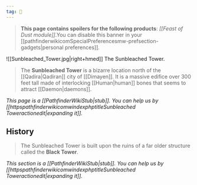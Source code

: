 ```yaml
---
tag: 🏰
---
```

> **This page contains spoilers for the following products**: *[[Feast of Dust module]]*.You can disable this banner in your [[pathfinderwikicomSpecialPreferencesmw-prefsection-gadgets|personal preferences]].

![[Sunbleached_Tower.jpg|right+hmed]] 
 The Sunbleached Tower.

> The **Sunbleached Tower** is a bizarre location north of the [[Qadira|Qadiran]] city of [[Dimayen]]. It is a massive edifice over 300 feet tall made of interlocking [[Human|human]] bones that seems to attract [[Daemon|daemons]].



*This page is a [[PathfinderWikiStub|stub]]. You can help us by [[httpspathfinderwikicomwindexphptitleSunbleached Toweractionedit|expanding it]].*


## History

> The Sunbleached Tower is built upon the ruins of a far older structure called the **Black Tower**.



*This section is a [[PathfinderWikiStub|stub]]. You can help us by [[httpspathfinderwikicomwindexphptitleSunbleached Toweractionedit|expanding it]].*








